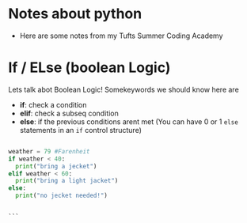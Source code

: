 # Notes about python

+ Here are some notes from my Tufts Summer Coding Academy

# If / ELse (boolean Logic)

Lets talk abot Boolean Logic! Somekeywords we should know here are
+ **if**: check a condition
+ **elif**: check a subseq condition
+ **else**: if the previous conditions arent met (You can have 0 or 1 `else` statements in an `if` control structure)


````python

weather = 79 #Farenheit
if weather < 40:
  print("bring a jecket")
elif weather < 60:
  print("bring a light jacket")
else:
  print("no jecket needed!")


```
